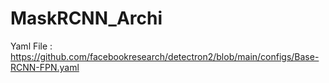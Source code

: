 # MaskRCNN_Archi

Yaml File : https://github.com/facebookresearch/detectron2/blob/main/configs/Base-RCNN-FPN.yaml

